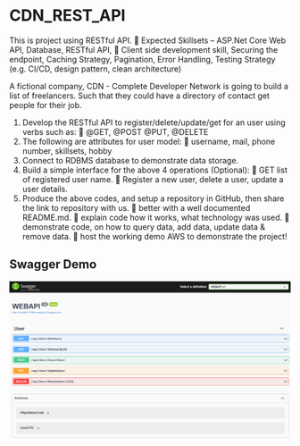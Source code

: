 # CDN_REST_API
This is project using RESTful API.
 Expected Skillsets – ASP.Net Core Web API, Database, RESTful API,
 Client side development skill, Securing the endpoint, Caching Strategy, Pagination, Error
Handling, Testing Strategy (e.g. CI/CD, design pattern, clean architecture)

A fictional company, CDN - Complete Developer Network is going to build a list of freelancers.
Such that they could have a directory of contact get people for their job.
1. Develop the RESTful API to register/delete/update/get for an user using verbs such as:
 @GET, @POST @PUT, @DELETE
2. The following are attributes for user model:
 username, mail, phone number, skillsets, hobby
3. Connect to RDBMS database to demonstrate data storage.
4. Build a simple interface for the above 4 operations (Optional):
 GET list of registered user name.
 Register a new user, delete a user, update a user details.
5. Produce the above codes, and setup a repository in GitHub, then share the link to repository with us.
 better with a well documented README.md.
 explain code how it works, what technology was used.
 demonstrate code, on how to query data, add data, update data & remove data.
 host the working demo AWS to demonstrate the project!
## Swagger Demo
![alt text](img/swagger.png)
